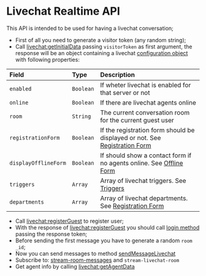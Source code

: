 # Livechat Realtime API

This API is intended to be used for having a livechat conversation;


- First of all you need to generate a visitor token (any random string);
- Call [livechat:getInitialData](getInitialData.md) passing `visitorToken` as first argument, the response will be an object containing a livechat [configuration object](getInitialData.md#response) with following properties:

| Field | Type | Description |
| :--- | :--- | :--- |
| `enabled` | `Boolean` | If wheter livechat is enabled for that server or not |
| `online` | `Boolean` | If there are livechat agents online |
| `room` | `String` | The current conversation room for the current guest user |
| `registrationForm` | `Boolean` | If the registration form should be displayed or not. See [Registration Form](registration.md) |
| `displayOfflineForm` | `Boolean` | If should show a contact form if no agents online. See [Offline Form](offline-form.md) |
| `triggers` | `Array` | Array of livechat triggers. See [Triggers](Triggers.md) |
| `departments` | `Array` | Array of livechat departments. See [Registration Form](registration.md#Deparments) |

- Call [livechat:registerGuest](registerGuest.md) to register user;
- With the response of [livechat:registerGuest](registerGuest.md) you should call [login method](../method-calls/login/) passing the response token;
- Before sending the first message you have to generate a random `room _id`;
- Now you can send messages to method [sendMessageLivechat](sendMessageLivechat.md)
- Subscribe to: [stream-room-messages](../subscriptions/stream-room-messages/) and `stream-livechat-room`
- Get agent info by calling [livechat:getAgentData](getAgentData.md)
